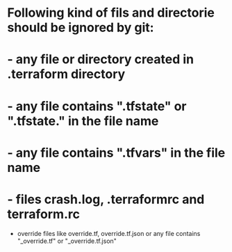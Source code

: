 # Following kind of fils and directorie should be ignored by git:
# - any file or directory created in .terraform directory
# - any file contains ".tfstate" or ".tfstate." in the file name
# - any file contains ".tfvars" in the file name
# - files crash.log, .terraformrc and terraform.rc
 - override files like override.tf, override.tf.json or any file contains "_override.tf" or "_override.tf.json"
